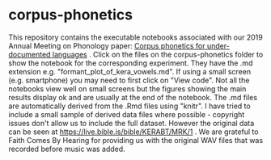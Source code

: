 # corpus-phonetics
This repository contains the executable notebooks associated with our 2019 Annual Meeting on Phonology paper: [Corpus phonetics for under-documented languages](http://journals.linguisticsociety.org/proceedings/index.php/amphonology/article/view/4682/4312) . Click on the files on the corpus-phonetics folder to show the notebook for the corresponding experiment. They have the .md extension e.g. "formant_plot_of_kera_vowels.md". If using a small screen (e.g. smartphone) you may need to first click on "View code". Not all the notebooks view well on small screens but the figures showing the main results display ok and are usually at the end of the notebook. The .md files are automatically derived from the .Rmd files using "knitr". I have tried to include a small sample of derived data files where possible - copyright issues don't allow us to include the full dataset. However the original data can be seen at https://live.bible.is/bible/KERABT/MRK/1 . We are grateful to Faith Comes By Hearing for providing us with the original WAV files that was recorded before music was added. 
